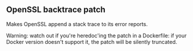 OpenSSL backtrace patch
-----------------------

Makes OpenSSL append a stack trace to its error reports.

Warning: watch out if you're heredoc'ing the patch in a Dockerfile: if your Docker version doesn't support it, the patch will be silently truncated.
